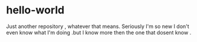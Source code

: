 # hello-world
Just another repository , whatever that means.
Seriously I'm so new I don't even know what I'm doing .but I know more then the one that dosent know .
